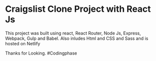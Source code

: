 # Craigslist Clone Project with React Js


This project was built using react, React Router, Node Js, Express, Webpack, Gulp and Babel.
Also inludes Html and CSS and Sass and is hosted on Netlify

Thanks for Looking.
#Codingphase


  
